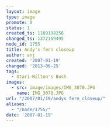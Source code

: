 ```yaml
---
layout: image
type: image
promote: 0
status: 1
created_ts: 1169198256
changed_ts: 1372159495
node_id: 1755
title: Andy's fern closeup
author: anj
created: '2007-01-19'
changed: '2013-06-25'
tags:
  - Otari-Wilton's Bush
images:
  - src: image/images/IMG_3070.JPG
    name: IMG_3070.JPG
url: "/2007/01/19/andys_fern_closeup/"
aliases:
  - "/node/1755/"
date: '2007-01-19'
---
```


